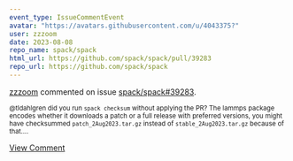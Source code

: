 ```yaml
---
event_type: IssueCommentEvent
avatar: "https://avatars.githubusercontent.com/u/4043375?"
user: zzzoom
date: 2023-08-08
repo_name: spack/spack
html_url: https://github.com/spack/spack/pull/39283
repo_url: https://github.com/spack/spack
---
```


<a href='https://github.com/zzzoom' target='_blank'>zzzoom</a> commented on issue <a href='https://github.com/spack/spack/pull/39283' target='_blank'>spack/spack#39283</a>.

<small>@tldahlgren did you run `spack checksum` without applying the PR? The lammps package encodes whether it downloads a patch or a full release with preferred versions, you might have checksummed `patch_2Aug2023.tar.gz` instead of `stable_2Aug2023.tar.gz` because of that....</small>

<a href='https://github.com/spack/spack/pull/39283' target='_blank'>View Comment</a>